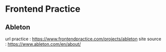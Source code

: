 # Frontend Practice

## Ableton

url practice : https://www.frontendpractice.com/projects/ableton
site source : https://www.ableton.com/en/about/